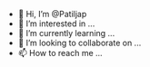 - 👋 Hi, I’m @Patiljap
- 👀 I’m interested in ...
- 🌱 I’m currently learning ...
- 💞️ I’m looking to collaborate on ...
- 📫 How to reach me ...

<!---
Patiljap/Patiljap is a ✨ special ✨ repository because its `README.md` (this file) appears on your GitHub profile.
You can click the Preview link to take a look at your changes.
--->
